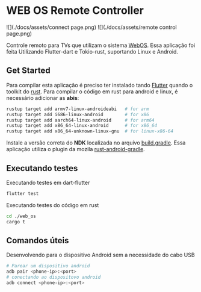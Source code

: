 # WEB OS Remote Controller

![](./docs/assets/connect page.png) ![](./docs/assets/remote control page.png)

Controle remoto para TVs que utilizam o sistema [WebOS](https://webostv.developer.lge.com/).
Essa aplicação foi feita Utilizando Flutter-dart e Tokio-rust, suportando Linux e Android.

## Get Started

Para compilar esta aplicação é preciso ter instalado tando [Flutter](https://docs.flutter.dev/get-started/install) quando o toolkit do [rust](https://www.rust-lang.org/tools/install).
Para compilar o código em rust para android e linux, é necessário adicionar as **abis**:

```bash
rustup target add armv7-linux-androideabi   # for arm
rustup target add i686-linux-android        # for x86
rustup target add aarch64-linux-android     # for arm64
rustup target add x86_64-linux-android      # for x86_64
rustup target add x86_64-unknown-linux-gnu  # for linux-x86-64
```

Instale a versão correta do **NDK** localizada no arquivo [build.gradle](./web_os/android/build.gradle). Essa aplicação utiliza o plugin da mozila [rust-android-gradle](https://github.com/mozilla/rust-android-gradle).


## Executando testes

Executando testes em dart-flutter

```bash
flutter test
```

Executando testes do código em rust

```bash
cd ./web_os
cargo t
```

## Comandos úteis

Desenvolvendo para o dispositivo Android sem a necessidade do cabo USB

```bash
# Parear um dispositivo android
adb pair <phone-ip>:<port>
# conectando ao dispositovo android
adb connect <phone-ip>:<port>
```

